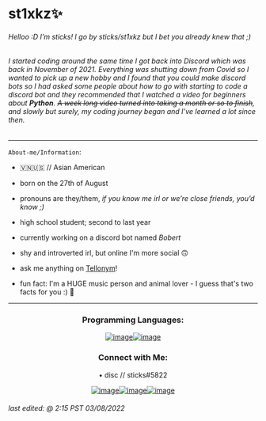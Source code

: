 # st1xkz✨
###### *Helloo :D* I’m sticks! I go by sticks/st1xkz but I bet you already knew that ;)
###### *I started coding around the same time I got back into Discord which was back in November of 2021. Everything was shutting down from Covid so I wanted to pick up a new hobby and I found that you could make discord bots so I had asked some people about how to go with starting to code a discord bot and they recommended that I watched a video for beginners about ***__Python__***. ~~A week long video turned into taking a month or so to finish~~, and slowly but surely, my coding journey began and I’ve learned a lot since then*. 
----

`About-me/Information`:

- 🇻🇳🇺🇸 // Asian American

- born on the 27th of August

- pronouns are they/them, *if you know me irl or we’re close friends, you’d know ;)*

- high school student; second to last year

- currently working on a discord bot named *Bobert*

- shy and introverted irl, but online I'm more social 🙃

- ask me anything on [Tellonym](https://tellonym.me/st1xkz)!

- fun fact: I'm a HUGE music person and animal lover - I guess that's two facts for you :) :dizzy:

----

<h3 align="center">Programming Languages:</h3>
<div align="center">

[![image](https://img.icons8.com/color/48/000000/python--v1.png)](https://www.python.org)[![image](https://img.icons8.com/color/48/000000/javascript--v1.png)](https://www.javascript.com)
  
</div>

<h3 align="center">Connect with Me:</h3>
<p align="center">
    • disc // sticks#5822
</p>
<div align="center">

[![image](https://img.icons8.com/color/48/000000/discord--v2.png)](https://discord.gg/93XQycy6xk)[![image](https://img.icons8.com/fluency/48/000000/instagram-new.png)](https://www.instagram.com/st1xkz/)[![image](https://img.icons8.com/color/48/000000/twitter--v1.png)](https://mobile.twitter.com/givemethest1xkz)
  
</div>

###### *last edited: @ 2:15 PST 03/08/2022*
